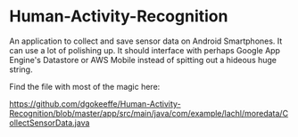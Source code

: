 # Human-Activity-Recognition
An application to collect and save sensor data on Android Smartphones. It can use a lot of polishing up. It should interface with perhaps Google App Engine's Datastore or AWS Mobile instead of spitting out a hideous huge string.

Find the file with most of the magic here:

https://github.com/dgokeeffe/Human-Activity-Recognition/blob/master/app/src/main/java/com/example/lachl/moredata/CollectSensorData.java
